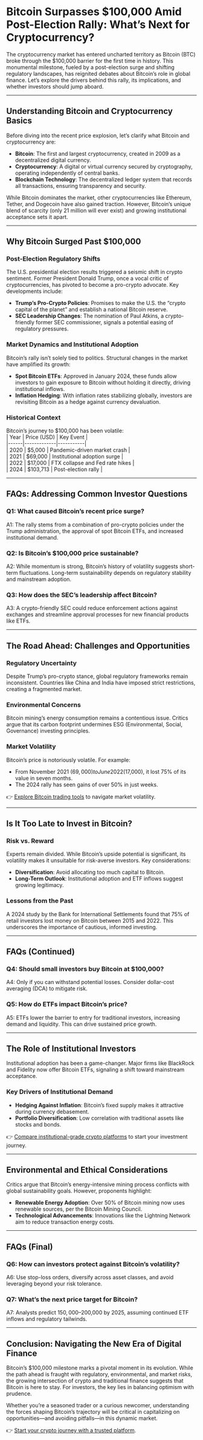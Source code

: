 # Bitcoin Surpasses $100,000 Amid Post-Election Rally: What’s Next for Cryptocurrency?  

The cryptocurrency market has entered uncharted territory as Bitcoin (BTC) broke through the $100,000 barrier for the first time in history. This monumental milestone, fueled by a post-election surge and shifting regulatory landscapes, has reignited debates about Bitcoin’s role in global finance. Let’s explore the drivers behind this rally, its implications, and whether investors should jump aboard.  

---

## Understanding Bitcoin and Cryptocurrency Basics  

Before diving into the recent price explosion, let’s clarify what Bitcoin and cryptocurrency are:  

- **Bitcoin**: The first and largest cryptocurrency, created in 2009 as a decentralized digital currency.  
- **Cryptocurrency**: A digital or virtual currency secured by cryptography, operating independently of central banks.  
- **Blockchain Technology**: The decentralized ledger system that records all transactions, ensuring transparency and security.  

While Bitcoin dominates the market, other cryptocurrencies like Ethereum, Tether, and Dogecoin have also gained traction. However, Bitcoin’s unique blend of scarcity (only 21 million will ever exist) and growing institutional acceptance sets it apart.  

---

## Why Bitcoin Surged Past $100,000  

### **Post-Election Regulatory Shifts**  
The U.S. presidential election results triggered a seismic shift in crypto sentiment. Former President Donald Trump, once a vocal critic of cryptocurrencies, has pivoted to become a pro-crypto advocate. Key developments include:  

- **Trump’s Pro-Crypto Policies**: Promises to make the U.S. the “crypto capital of the planet” and establish a national Bitcoin reserve.  
- **SEC Leadership Changes**: The nomination of Paul Atkins, a crypto-friendly former SEC commissioner, signals a potential easing of regulatory pressures.  

### **Market Dynamics and Institutional Adoption**  
Bitcoin’s rally isn’t solely tied to politics. Structural changes in the market have amplified its growth:  

- **Spot Bitcoin ETFs**: Approved in January 2024, these funds allow investors to gain exposure to Bitcoin without holding it directly, driving institutional inflows.  
- **Inflation Hedging**: With inflation rates stabilizing globally, investors are revisiting Bitcoin as a hedge against currency devaluation.  

### **Historical Context**  
Bitcoin’s journey to $100,000 has been volatile:  
| Year | Price (USD) | Key Event |  
|------|-------------|-----------|  
| 2020 | $5,000      | Pandemic-driven market crash |  
| 2021 | $69,000     | Institutional adoption surge |  
| 2022 | $17,000     | FTX collapse and Fed rate hikes |  
| 2024 | $103,713    | Post-election rally |  

---

## FAQs: Addressing Common Investor Questions  

### **Q1: What caused Bitcoin’s recent price surge?**  
A1: The rally stems from a combination of pro-crypto policies under the Trump administration, the approval of spot Bitcoin ETFs, and increased institutional demand.  

### **Q2: Is Bitcoin’s $100,000 price sustainable?**  
A2: While momentum is strong, Bitcoin’s history of volatility suggests short-term fluctuations. Long-term sustainability depends on regulatory stability and mainstream adoption.  

### **Q3: How does the SEC’s leadership affect Bitcoin?**  
A3: A crypto-friendly SEC could reduce enforcement actions against exchanges and streamline approval processes for new financial products like ETFs.  

---

## The Road Ahead: Challenges and Opportunities  

### **Regulatory Uncertainty**  
Despite Trump’s pro-crypto stance, global regulatory frameworks remain inconsistent. Countries like China and India have imposed strict restrictions, creating a fragmented market.  

### **Environmental Concerns**  
Bitcoin mining’s energy consumption remains a contentious issue. Critics argue that its carbon footprint undermines ESG (Environmental, Social, Governance) investing principles.  

### **Market Volatility**  
Bitcoin’s price is notoriously volatile. For example:  
- From November 2021 ($69,000) to June 2022 ($17,000), it lost 75% of its value in seven months.  
- The 2024 rally has seen gains of over 50% in just weeks.  

👉 [Explore Bitcoin trading tools](https://bit.ly/okx-bonus) to navigate market volatility.  

---

## Is It Too Late to Invest in Bitcoin?  

### **Risk vs. Reward**  
Experts remain divided. While Bitcoin’s upside potential is significant, its volatility makes it unsuitable for risk-averse investors. Key considerations:  

- **Diversification**: Avoid allocating too much capital to Bitcoin.  
- **Long-Term Outlook**: Institutional adoption and ETF inflows suggest growing legitimacy.  

### **Lessons from the Past**  
A 2024 study by the Bank for International Settlements found that 75% of retail investors lost money on Bitcoin between 2015 and 2022. This underscores the importance of cautious, informed investing.  

---

## FAQs (Continued)  

### **Q4: Should small investors buy Bitcoin at $100,000?**  
A4: Only if you can withstand potential losses. Consider dollar-cost averaging (DCA) to mitigate risk.  

### **Q5: How do ETFs impact Bitcoin’s price?**  
A5: ETFs lower the barrier to entry for traditional investors, increasing demand and liquidity. This can drive sustained price growth.  

---

## The Role of Institutional Investors  

Institutional adoption has been a game-changer. Major firms like BlackRock and Fidelity now offer Bitcoin ETFs, signaling a shift toward mainstream acceptance.  

### **Key Drivers of Institutional Demand**  
- **Hedging Against Inflation**: Bitcoin’s fixed supply makes it attractive during currency debasement.  
- **Portfolio Diversification**: Low correlation with traditional assets like stocks and bonds.  

👉 [Compare institutional-grade crypto platforms](https://bit.ly/okx-bonus) to start your investment journey.  

---

## Environmental and Ethical Considerations  

Critics argue that Bitcoin’s energy-intensive mining process conflicts with global sustainability goals. However, proponents highlight:  

- **Renewable Energy Adoption**: Over 50% of Bitcoin mining now uses renewable sources, per the Bitcoin Mining Council.  
- **Technological Advancements**: Innovations like the Lightning Network aim to reduce transaction energy costs.  

---

## FAQs (Final)  

### **Q6: How can investors protect against Bitcoin’s volatility?**  
A6: Use stop-loss orders, diversify across asset classes, and avoid leveraging beyond your risk tolerance.  

### **Q7: What’s the next price target for Bitcoin?**  
A7: Analysts predict $150,000–$200,000 by 2025, assuming continued ETF inflows and regulatory tailwinds.  

---

## Conclusion: Navigating the New Era of Digital Finance  

Bitcoin’s $100,000 milestone marks a pivotal moment in its evolution. While the path ahead is fraught with regulatory, environmental, and market risks, the growing intersection of crypto and traditional finance suggests that Bitcoin is here to stay. For investors, the key lies in balancing optimism with prudence.  

Whether you’re a seasoned trader or a curious newcomer, understanding the forces shaping Bitcoin’s trajectory will be critical in capitalizing on opportunities—and avoiding pitfalls—in this dynamic market.  

👉 [Start your crypto journey with a trusted platform](https://bit.ly/okx-bonus).